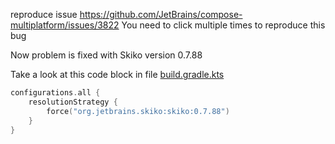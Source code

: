 reproduce issue https://github.com/JetBrains/compose-multiplatform/issues/3822
You need to click multiple times to reproduce this bug

Now problem is fixed with Skiko version 0.7.88 

Take a look at this code block in file [build.gradle.kts](shared%2Fbuild.gradle.kts)
```Kotlin
configurations.all {
    resolutionStrategy {
        force("org.jetbrains.skiko:skiko:0.7.88")
    }
}
```
